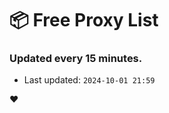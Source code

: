 # :package: Free Proxy List
### Updated every 15 minutes.

- Last updated: `2024-10-01 21:59`

:heart:
